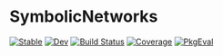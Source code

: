 # SymbolicNetworks

[![Stable](https://img.shields.io/badge/docs-stable-blue.svg)](https://JuliaGNI.github.io/SymbolicNetworks.jl/stable/)
[![Dev](https://img.shields.io/badge/docs-dev-blue.svg)](https://JuliaGNI.github.io/SymbolicNetworks.jl/dev/)
[![Build Status](https://github.com/JuliaGNI/SymbolicNetworks.jl/actions/workflows/CI.yml/badge.svg?branch=main)](https://github.com/JuliaGNI/SymbolicNetworks.jl/actions/workflows/CI.yml?query=branch%3Amain)
[![Coverage](https://codecov.io/gh/JuliaGNI/SymbolicNetworks.jl/branch/main/graph/badge.svg)](https://codecov.io/gh/JuliaGNI/SymbolicNetworks.jl)
[![PkgEval](https://JuliaCI.github.io/NanosoldierReports/pkgeval_badges/S/SymbolicNetworks.svg)](https://JuliaCI.github.io/NanosoldierReports/pkgeval_badges/S/SymbolicNetworks.html)
